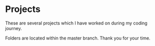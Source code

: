 # Projects
These are several projects which I have worked on during my coding journey. 

Folders are located within the master branch. Thank you for your time.
